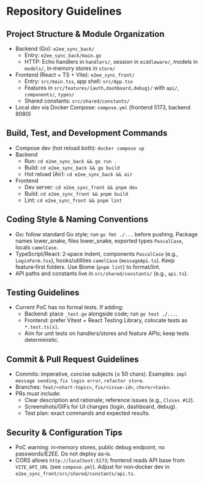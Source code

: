 # Repository Guidelines

## Project Structure & Module Organization
- Backend (Go): `e2ee_sync_back/`
  - Entry: `e2ee_sync_back/main.go`
  - HTTP: Echo handlers in `handlers/`, session in `middleware/`, models in `models/`, in‑memory stores in `store/`
- Frontend (React + TS + Vite): `e2ee_sync_front/`
  - Entry: `src/main.tsx`, app shell: `src/App.tsx`
  - Features in `src/features/{auth,dashboard,debug}/` with `api/`, `components/`, `types/`
  - Shared constants: `src/shared/constants/`
- Local dev via Docker Compose: `compose.yml` (frontend 5173, backend 8080)

## Build, Test, and Development Commands
- Compose dev (hot reload both): `docker compose up`
- Backend
  - Run: `cd e2ee_sync_back && go run .`
  - Build: `cd e2ee_sync_back && go build`
  - Hot reload (Air): `cd e2ee_sync_back && air`
- Frontend
  - Dev server: `cd e2ee_sync_front && pnpm dev`
  - Build: `cd e2ee_sync_front && pnpm build`
  - Lint: `cd e2ee_sync_front && pnpm lint`

## Coding Style & Naming Conventions
- Go: follow standard Go style; run `go fmt ./...` before pushing. Package names lower_snake, files lower_snake, exported types `PascalCase`, locals `camelCase`.
- TypeScript/React: 2‑space indent, components `PascalCase` (e.g., `LoginForm.tsx`), hooks/utilities `camelCase` (`messageApi.ts`). Keep feature‑first folders. Use Biome (`pnpm lint`) to format/lint.
- API paths and constants live in `src/shared/constants/` (e.g., `api.ts`).

## Testing Guidelines
- Current PoC has no formal tests. If adding:
  - Backend: place `_test.go` alongside code; run `go test ./...`.
  - Frontend: prefer Vitest + React Testing Library, colocate tests as `*.test.ts[x]`.
  - Aim for unit tests on handlers/stores and feature APIs; keep tests deterministic.

## Commit & Pull Request Guidelines
- Commits: imperative, concise subjects (≤ 50 chars). Examples: `impl message sending`, `fix login error`, `refactor store`.
- Branches: `feat/<short-topic>`, `fix/<issue-id>`, `chore/<task>`.
- PRs must include:
  - Clear description and rationale; reference issues (e.g., `Closes #12`).
  - Screenshots/GIFs for UI changes (login, dashboard, debug).
  - Test plan: exact commands and expected results.

## Security & Configuration Tips
- PoC warning: in‑memory stores, public debug endpoint, no passwords/E2EE. Do not deploy as‑is.
- CORS allows `http://localhost:5173`; frontend reads API base from `VITE_API_URL` (see `compose.yml`). Adjust for non‑docker dev in `e2ee_sync_front/src/shared/constants/api.ts`.
